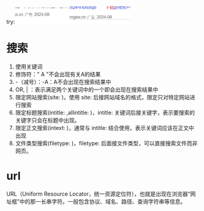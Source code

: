 try:![alt text](image-8.png)
![alt text](image-9.png)
# 搜索 #
1. 使用关键词
2. 修饰符：" A "不会出现有关A的结果
3. -（减号）：-A：A不会出现在搜索结果中
4. OR, | ：表示满足两个关键词中的一个即会出现在搜索结果中
5. 限定网站搜索(site: )，使用 site: 后接网站域名的格式，限定只对特定网站进行搜索
6. 限定标题搜索(intitle: ,allintitle: )，intitle: 关键词后接关键字，表示要搜索的关键字只会在标题中出现。
7. 限定正文搜索(intext: )，通常与 intitle: 结合使用，表示关键词应该在正文中出现
8. 文件类型搜索(filetype: )，filetype: 后面接文件类型，可以直接搜索文件而非网页。
# url #
URL（Uniform Resource Locator，统一资源定位符），也就是出现在浏览器“网址框”中的那一长串字符。一般包含协议、域名、路径、查询字符串等信息。
